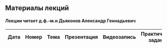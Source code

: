 ## Материалы лекций
#### Лекции читает  д.ф.-м.н Дьяконов Александр Геннадьевич

| Дата | Номер | Тема | Презентация | Видеозапись | Практическое задание |
| :---: | :---: | --- | --- | --- | --- |
